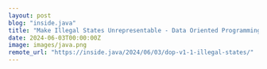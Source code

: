 ```yaml
---
layout: post
blog: "inside.java"
title: "Make Illegal States Unrepresentable - Data Oriented Programming v1.1"
date: 2024-06-03T00:00:00Z
image: images/java.png
remote_url: "https://inside.java/2024/06/03/dop-v1-1-illegal-states/"
---
```

